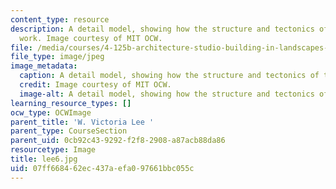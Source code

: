 ```yaml
---
content_type: resource
description: A detail model, showing how the structure and tectonics of the space
  work. Image courtesy of MIT OCW.
file: /media/courses/4-125b-architecture-studio-building-in-landscapes-fall-2005/07ff668462ec437aefa097661bbc055c_lee6.jpg
file_type: image/jpeg
image_metadata:
  caption: A detail model, showing how the structure and tectonics of the space work.
  credit: Image courtesy of MIT OCW.
  image-alt: A detail model, showing how the structure and tectonics of the s
learning_resource_types: []
ocw_type: OCWImage
parent_title: 'W. Victoria Lee '
parent_type: CourseSection
parent_uid: 0cb92c43-9292-f2f8-2908-a87acb88da86
resourcetype: Image
title: lee6.jpg
uid: 07ff6684-62ec-437a-efa0-97661bbc055c
---
```

